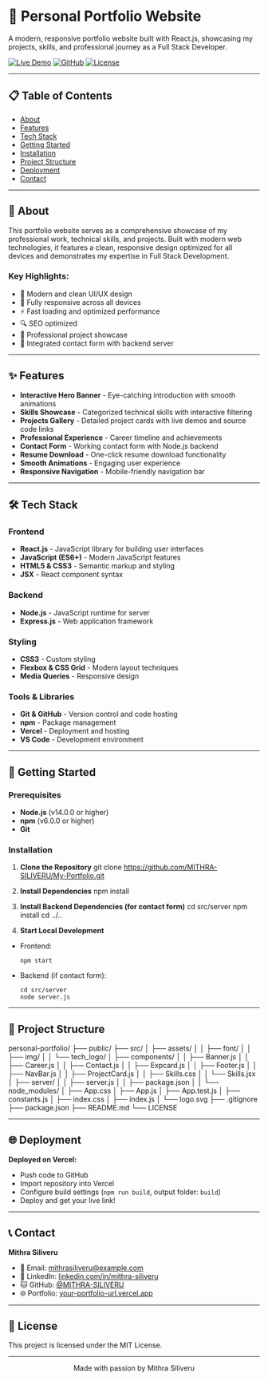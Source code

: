 # 🚀 Personal Portfolio Website

A modern, responsive portfolio website built with React.js, showcasing my projects, skills, and professional journey as a Full Stack Developer.

[![Live Demo](https://img.shields.io/badge/Live-Demo-brightgreen)](https://your-portfolio-url.vercel.app)
[![GitHub](https://img.shields.io/badge/GitHub-Repository-blue)](https://github.com/MITHRA-SILIVERU/My-Portfolio)
[![License](https://img.shields.io/badge/License-MIT-yellow.svg)](LICENSE)

---

## 📋 Table of Contents

- [About](#about)
- [Features](#features)
- [Tech Stack](#tech-stack)
- [Getting Started](#getting-started)
- [Installation](#installation)
- [Project Structure](#project-structure)
- [Deployment](#deployment)
- [Contact](#contact)

---

## 🎯 About

This portfolio website serves as a comprehensive showcase of my professional work, technical skills, and projects. Built with modern web technologies, it features a clean, responsive design optimized for all devices and demonstrates my expertise in Full Stack Development.

### Key Highlights:
- 🎨 Modern and clean UI/UX design
- 📱 Fully responsive across all devices
- ⚡ Fast loading and optimized performance
- 🔍 SEO optimized
- 💼 Professional project showcase
- 📧 Integrated contact form with backend server

---

## ✨ Features

- **Interactive Hero Banner** - Eye-catching introduction with smooth animations
- **Skills Showcase** - Categorized technical skills with interactive filtering
- **Projects Gallery** - Detailed project cards with live demos and source code links
- **Professional Experience** - Career timeline and achievements
- **Contact Form** - Working contact form with Node.js backend
- **Resume Download** - One-click resume download functionality
- **Smooth Animations** - Engaging user experience
- **Responsive Navigation** - Mobile-friendly navigation bar

---

## 🛠️ Tech Stack

### Frontend
- **React.js** - JavaScript library for building user interfaces
- **JavaScript (ES6+)** - Modern JavaScript features
- **HTML5 & CSS3** - Semantic markup and styling
- **JSX** - React component syntax

### Backend
- **Node.js** - JavaScript runtime for server
- **Express.js** - Web application framework

### Styling
- **CSS3** - Custom styling
- **Flexbox & CSS Grid** - Modern layout techniques
- **Media Queries** - Responsive design

### Tools & Libraries
- **Git & GitHub** - Version control and code hosting
- **npm** - Package management
- **Vercel** - Deployment and hosting
- **VS Code** - Development environment

---

## 🚀 Getting Started

### Prerequisites

- **Node.js** (v14.0.0 or higher)
- **npm** (v6.0.0 or higher)
- **Git**

### Installation

1. **Clone the Repository**
   git clone https://github.com/MITHRA-SILIVERU/My-Portfolio.git
   
3. **Install Dependencies**
    npm install
   
4. **Install Backend Dependencies (for contact form)**
   cd src/server
   npm install
   cd ../..
   
5. **Start Local Development**
- Frontend:  
  ```
  npm start
  ```
- Backend (if contact form):  
  ```
  cd src/server
  node server.js
  ```

---

## 📁 Project Structure

personal-portfolio/
├── public/
├── src/
│ ├── assets/
│ │ ├── font/
│ │ ├── img/
│ │ └── tech_logo/
│ ├── components/
│ │ ├── Banner.js
│ │ ├── Career.js
│ │ ├── Contact.js
│ │ ├── Expcard.js
│ │ ├── Footer.js
│ │ ├── NavBar.js
│ │ ├── ProjectCard.js
│ │ ├── Skills.css
│ │ └── Skills.jsx
│ ├── server/
│ │ ├── server.js
│ │ ├── package.json
│ │ └── node_modules/
│ ├── App.css
│ ├── App.js
│ ├── App.test.js
│ ├── constants.js
│ ├── index.css
│ ├── index.js
│ └── logo.svg
├── .gitignore
├── package.json
├── README.md
└── LICENSE


---

## 🌐 Deployment

**Deployed on Vercel:**

- Push code to GitHub
- Import repository into Vercel
- Configure build settings (`npm run build`, output folder: `build`)
- Deploy and get your live link!

---

## 📞 Contact

**Mithra Siliveru**

- 📧 Email: [mithrasiliveru@example.com](mithrasiliverul@example.com)
- 💼 LinkedIn: [linkedin.com/in/mithra-siliveru](https://linkedin.com/in/mithra-siliveru)
- 🐱 GitHub: [@MITHRA-SILIVERU](https://github.com/MITHRA-SILIVERU)
- 🌐 Portfolio: [your-portfolio-url.vercel.app](https://your-portfolio-url.vercel.app)

---

## 📝 License

This project is licensed under the MIT License.

---

<div align="center">Made with passion by Mithra Siliveru</div>





